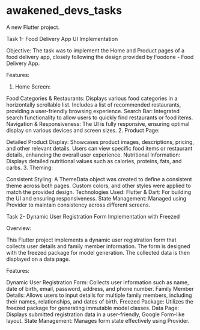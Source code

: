 # awakened_devs_tasks

A new Flutter project.

Task 1-  Food Delivery App UI Implementation

Objective:
The task was to implement the Home and Product pages of a food delivery app, closely following the design provided by Foodone - Food Delivery App.

Features:
1. Home Screen:

Food Categories & Restaurants:
Displays various food categories in a horizontally scrollable list.
Includes a list of recommended restaurants, providing a user-friendly browsing experience.
Search Bar:
Integrated search functionality to allow users to quickly find restaurants or food items.
Navigation & Responsiveness:
The UI is fully responsive, ensuring optimal display on various devices and screen sizes.
2. Product Page:

Detailed Product Display:
Showcases product images, descriptions, pricing, and other relevant details.
Users can view specific food items or restaurant details, enhancing the overall user experience.
Nutritional Information:
Displays detailed nutritional values such as calories, proteins, fats, and carbs.
3. Theming:

Consistent Styling:
A ThemeData object was created to define a consistent theme across both pages.
Custom colors, and other styles were applied to match the provided design.
Technologies Used:
Flutter & Dart: For building the UI and ensuring responsiveness.
State Management: Managed using Provider to maintain consistency across different screens.




Task 2- Dynamic User Registration Form Implementation with Freezed

Overview:

This Flutter project implements a dynamic user registration form that collects user details and family member information. The form is designed with the freezed package for model generation. The collected data is then displayed on a data page.

Features:

Dynamic User Registration Form: Collects user information such as name, date of birth, email, password, address, and phone number.
Family Member Details: Allows users to input details for multiple family members, including their names, relationships, and dates of birth.
Freezed Package: Utilizes the freezed package for generating immutable model classes.
Data Page: Displays submitted registration data in a user-friendly, Google Form-like layout.
State Management: Manages form state effectively using Provider.

